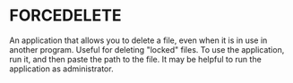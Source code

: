 # FORCEDELETE
An application that allows you to delete a file, even when it is in use in another program. Useful for deleting "locked" files. To use the application, run it, and then paste the path to the file. It may be helpful to run the application as administrator.
